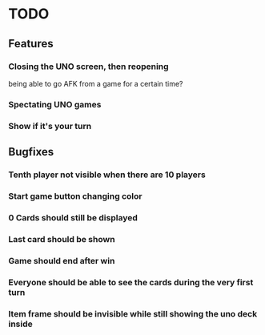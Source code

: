 # TODO

## Features

### Closing the UNO screen, then reopening
being able to go AFK from a game for a certain time?

### Spectating UNO games

### Show if it's your turn

## Bugfixes

### Tenth player not visible when there are 10 players

### Start game button changing color

### 0 Cards should still be displayed

### Last card should be shown

### Game should end after win

### Everyone should be able to see the cards during the very first turn

### Item frame should be invisible while still showing the uno deck inside